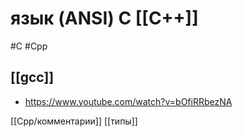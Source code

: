# язык (ANSI) C [[C++]]
#C #Cpp

## [[gcc]]

- https://www.youtube.com/watch?v=bOfiRRbezNA

[[Cpp/комментарии]]
[[типы]]
